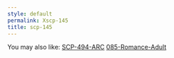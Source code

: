 ```yaml
---
style: default
permalink: Xscp-145
title: scp-145
---
```

You may also like:
[SCP-494-ARC](http://scp-wiki.net/scp-494-arc)
[085-Romance-Adult](http://scp-wiki.net/085-romance-adult)